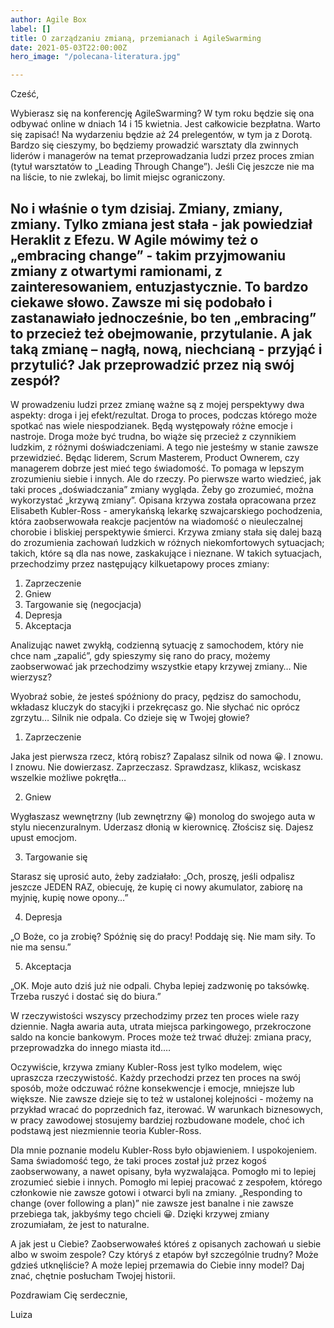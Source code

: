 ```yaml
---
author: Agile Box
label: []
title: O zarządzaniu zmianą, przemianach i AgileSwarming
date: 2021-05-03T22:00:00Z
hero_image: "/polecana-literatura.jpg"

---
```


Cześć,

Wybierasz się na konferencję AgileSwarming? W tym roku będzie się ona odbywać online w dniach 14 i 15 kwietnia. Jest całkowicie bezpłatna. Warto się zapisać! Na wydarzeniu będzie aż 24 prelegentów, w tym ja z Dorotą. Bardzo się cieszymy, bo będziemy prowadzić warsztaty dla zwinnych liderów i managerów na temat przeprowadzania ludzi przez proces zmian (tytuł warsztatów to „Leading Through Change”). Jeśli Cię jeszcze nie ma na liście, to nie zwlekaj, bo limit miejsc ograniczony.

## No i właśnie o tym dzisiaj. Zmiany, zmiany, zmiany. Tylko zmiana jest stała - jak powiedział Heraklit z Efezu. W Agile mówimy też o „embracing change” - takim przyjmowaniu zmiany z otwartymi ramionami, z zainteresowaniem, entuzjastycznie. To bardzo ciekawe słowo. Zawsze mi się podobało i zastanawiało jednocześnie, bo ten „embracing” to przecież też obejmowanie, przytulanie. A jak taką zmianę – nagłą, nową, niechcianą - przyjąć i przytulić? Jak przeprowadzić przez nią swój zespół?

W prowadzeniu ludzi przez zmianę ważne są z mojej perspektywy dwa aspekty: droga i jej efekt/rezultat. Droga to proces, podczas którego może spotkać nas wiele niespodzianek. Będą występowały różne emocje i nastroje. Droga może być trudna, bo wiąże się przecież z czynnikiem ludzkim, z różnymi doświadczeniami. A tego nie jesteśmy w stanie zawsze przewidzieć. Będąc liderem, Scrum Masterem, Product Ownerem, czy managerem dobrze jest mieć tego świadomość. To pomaga w lepszym zrozumieniu siebie i innych. Ale do rzeczy. Po pierwsze warto wiedzieć, jak taki proces „doświadczania” zmiany wygląda. Żeby go zrozumieć, można wykorzystać „krzywą zmiany”. Opisana krzywa została opracowana przez Elisabeth Kubler-Ross - amerykańską lekarkę szwajcarskiego pochodzenia, która zaobserwowała reakcje pacjentów na wiadomość o nieuleczalnej chorobie i bliskiej perspektywie śmierci. Krzywa zmiany stała się dalej bazą do zrozumienia zachowań ludzkich w różnych niekomfortowych sytuacjach; takich, które są dla nas nowe, zaskakujące i nieznane. W takich sytuacjach, przechodzimy przez następujący kilkuetapowy proces zmiany:

1. Zaprzeczenie
2. Gniew
3. Targowanie się (negocjacja)
4. Depresja
5. Akceptacja

Analizując nawet zwykłą, codzienną sytuację z samochodem, który nie chce nam „zapalić”, gdy spieszymy się rano do pracy, możemy zaobserwować jak przechodzimy wszystkie etapy krzywej zmiany… Nie wierzysz?

Wyobraź sobie, że jesteś spóźniony do pracy, pędzisz do samochodu, wkładasz kluczyk do stacyjki i przekręcasz go. Nie słychać nic oprócz zgrzytu… Silnik nie odpala. Co dzieje się w Twojej głowie?

1. Zaprzeczenie

Jaka jest pierwsza rzecz, którą robisz? Zapalasz silnik od nowa 😀. I znowu. I znowu. Nie dowierzasz. Zaprzeczasz. Sprawdzasz, klikasz, wciskasz wszelkie możliwe pokrętła…

2. Gniew

Wygłaszasz wewnętrzny (lub zewnętrzny 😀) monolog do swojego auta w stylu niecenzuralnym. Uderzasz dłonią w kierownicę. Złościsz się. Dajesz upust emocjom.

3. Targowanie się

Starasz się uprosić auto, żeby zadziałało: „Och, proszę, jeśli odpalisz jeszcze JEDEN RAZ, obiecuję, że kupię ci nowy akumulator, zabiorę na myjnię, kupię nowe opony…”

4. Depresja

„O Boże, co ja zrobię? Spóźnię się do pracy! Poddaję się. Nie mam siły. To nie ma sensu.”

5. Akceptacja

„OK. Moje auto dziś już nie odpali. Chyba lepiej zadzwonię po taksówkę. Trzeba ruszyć i dostać się do biura.”

W rzeczywistości wszyscy przechodzimy przez ten proces wiele razy dziennie. Nagła awaria auta, utrata miejsca parkingowego, przekroczone saldo na koncie bankowym. Proces może też trwać dłużej: zmiana pracy, przeprowadzka do innego miasta itd.…

Oczywiście, krzywa zmiany Kubler-Ross jest tylko modelem, więc upraszcza rzeczywistość. Każdy przechodzi przez ten proces na swój sposób, może odczuwać różne konsekwencje i emocje, mniejsze lub większe. Nie zawsze dzieje się to też w ustalonej kolejności - możemy na przykład wracać do poprzednich faz, iterować. W warunkach biznesowych, w pracy zawodowej stosujemy bardziej rozbudowane modele, choć ich podstawą jest niezmiennie teoria Kubler-Ross.

Dla mnie poznanie modelu Kubler-Ross było objawieniem. I uspokojeniem. Sama świadomość tego, że taki proces został już przez kogoś zaobserwowany, a nawet opisany, była wyzwalająca. Pomogło mi to lepiej zrozumieć siebie i innych. Pomogło mi lepiej pracować z zespołem, którego członkowie nie zawsze gotowi i otwarci byli na zmiany. „Responding to change (over following a plan)” nie zawsze jest banalne i nie zawsze przebiega tak, jakbyśmy tego chcieli 😀. Dzięki krzywej zmiany zrozumiałam, że jest to naturalne.

A jak jest u Ciebie? Zaobserwowałeś któreś z opisanych zachowań u siebie albo w swoim zespole? Czy któryś z etapów był szczególnie trudny? Może gdzieś utknęliście? A może lepiej przemawia do Ciebie inny model? Daj znać, chętnie posłucham Twojej historii.

Pozdrawiam Cię serdecznie,

Luiza